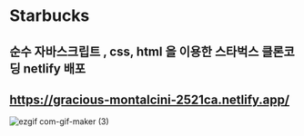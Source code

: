 # Starbucks

## 순수 자바스크립트 , css, html 을 이용한 스타벅스 클론코딩 netlify 배포
## https://gracious-montalcini-2521ca.netlify.app/ 

![ezgif com-gif-maker (3)](https://user-images.githubusercontent.com/101346918/181919776-dbe328d8-21bd-486b-93fd-6df6e2c016eb.gif)

